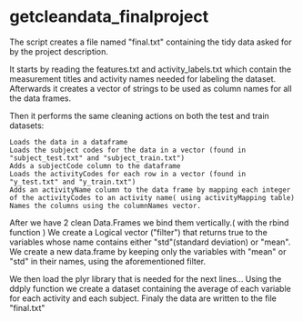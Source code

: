 # getcleandata_finalproject

The script creates a file named "final.txt" containing the tidy data asked for by the project description.

It starts by reading the features.txt and activity_labels.txt which contain the measurement titles and activity names needed for labeling the dataset. Afterwards it creates a vector of strings to be used as column names for all the data frames.

Then it performs the same cleaning actions on both the test and train datasets:

    Loads the data in a dataframe
    Loads the subject codes for the data in a vector (found in "subject_test.txt" and "subject_train.txt")
    Adds a subjectCode column to the dataframe
    Loads the activityCodes for each row in a vector (found in "y_test.txt" and "y_train.txt")
    Adds an activityName column to the data frame by mapping each integer of the activityCodes to an activity name( using activityMapping table)
    Names the columns using the columnNames vector.

After we have 2 clean Data.Frames we bind them vertically.( with the rbind function ) We create a Logical vector ("filter") that returns true to the variables whose name contains either "std"(standard deviation) or "mean". We create a new data.frame by keeping only the variables with "mean" or "std" in their names, using the aforementioned filter.

We then load the plyr library that is needed for the next lines... Using the ddply function we create a dataset containing the average of each variable for each activity and each subject. Finaly the data are written to the file "final.txt"
